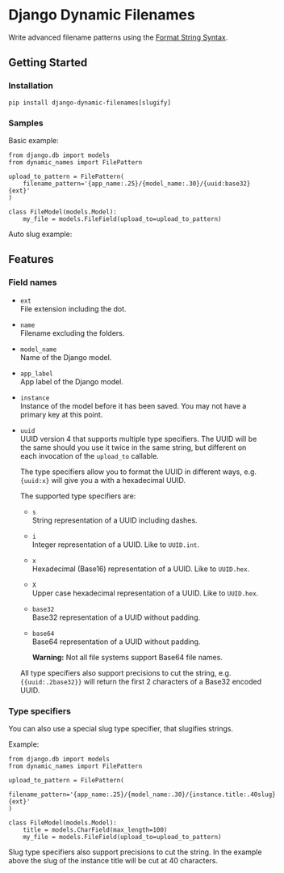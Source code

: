 # Django Dynamic Filenames

Write advanced filename patterns using the [Format String
Syntax](https://docs.python.org/3/library/string.html#format-string-syntax).

## Getting Started

### Installation

``` sourceCode bash
pip install django-dynamic-filenames[slugify]
```

### Samples

Basic example:

``` sourceCode python
from django.db import models
from dynamic_names import FilePattern

upload_to_pattern = FilePattern(
    filename_pattern='{app_name:.25}/{model_name:.30}/{uuid:base32}{ext}'
)

class FileModel(models.Model):
    my_file = models.FileField(upload_to=upload_to_pattern)
```

Auto slug example:

## Features

### Field names

  - `ext`  
    File extension including the dot.

  - `name`  
    Filename excluding the folders.

  - `model_name`  
    Name of the Django model.

  - `app_label`  
    App label of the Django model.

  - `instance`  
    Instance of the model before it has been saved. You may not have a
    primary key at this point.

  - `uuid`  
    UUID version 4 that supports multiple type specifiers. The UUID will
    be the same should you use it twice in the same string, but
    different on each invocation of the `upload_to` callable.
    
    The type specifiers allow you to format the UUID in different ways,
    e.g. `{uuid:x}` will give you a with a hexadecimal UUID.
    
    The supported type specifiers are:
    
      - `s`  
        String representation of a UUID including dashes.
    
      - `i`  
        Integer representation of a UUID. Like to `UUID.int`.
    
      - `x`  
        Hexadecimal (Base16) representation of a UUID. Like to
        `UUID.hex`.
    
      - `X`  
        Upper case hexadecimal representation of a UUID. Like to
        `UUID.hex`.
    
      - `base32`  
        Base32 representation of a UUID without padding.
    
      - `base64`  
        Base64 representation of a UUID without padding.
        
        **Warning:** Not all file systems support Base64 file names.
    
    All type specifiers also support precisions to cut the string, e.g.
    `{{uuid:.2base32}}` will return the first 2 characters of a Base32
    encoded UUID.

### Type specifiers

You can also use a special slug type specifier, that slugifies strings.

Example:

``` sourceCode python
from django.db import models
from dynamic_names import FilePattern

upload_to_pattern = FilePattern(
    filename_pattern='{app_name:.25}/{model_name:.30}/{instance.title:.40slug}{ext}'
)

class FileModel(models.Model):
    title = models.CharField(max_length=100)
    my_file = models.FileField(upload_to=upload_to_pattern)
```

Slug type specifiers also support precisions to cut the string. In the
example above the slug of the instance title will be cut at 40
characters.